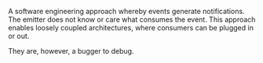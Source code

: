 A software engineering approach whereby events generate notifications. The emitter does not know or care what consumes the event. This approach enables loosely coupled architectures, where consumers can be plugged in or out. 

They are, however, a bugger to debug.